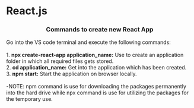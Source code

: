 # React.js

<h3 align='center'>Commands to create new React App</h3>
Go into the VS code terminal and execute the following commands:<br><br>
1. <strong>npx create-react-app application_name:</strong> Use to create an application folder in which all required files gets stored.
<br>
2. <strong>cd application_name:</strong> Get into the application which has been created.
<br>
3. <strong>npm start:</strong> Start the application on browser locally.
<br>
<br>
-NOTE: npm command is use for downloading the packages permanently into the hard drive while npx command is use for utilizing the packages for the temporary use.

